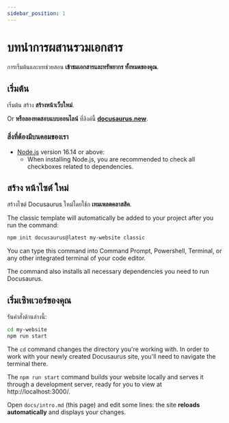 ```yaml
---
sidebar_position: 1
---
```


# บทนำการผสานรวมเอกสาร

การเริ่มต้นและบทช่วยสอน **เข้าชมเอกสารและทรัพยากร ทั้งหมดของคุณ**.

## เริ่มต้น

เริ่มต้น สร้าง **สร้างหน้าเว็บใหม่**.

Or **หรือลองทดสอบแบบออนไลน์** ที่ลิงค์นี้ **[docusaurus.new](https://docusaurus.new)**.

### สิ่งที่ต้องมีบนคอมของเรา

- [Node.js](https://nodejs.org/en/download/) version 16.14 or above:
  - When installing Node.js, you are recommended to check all checkboxes related to dependencies.

## สร้าง หน้าไซต์ ใหม่

สร้างไซต์ Docusaurus ใหม่โดยใช้ก **เทมเพลตคลาสสิค**.

The classic template will automatically be added to your project after you run the command:

```bash
npm init docusaurus@latest my-website classic
```

You can type this command into Command Prompt, Powershell, Terminal, or any other integrated terminal of your code editor.

The command also installs all necessary dependencies you need to run Docusaurus.

## เริ่มเซิพเวอร์ของคุณ

รันคำสั่งด้านล่างนี้:

```bash
cd my-website
npm run start
```

The `cd` command changes the directory you're working with. In order to work with your newly created Docusaurus site, you'll need to navigate the terminal there.

The `npm run start` command builds your website locally and serves it through a development server, ready for you to view at http://localhost:3000/.

Open `docs/intro.md` (this page) and edit some lines: the site **reloads automatically** and displays your changes.
